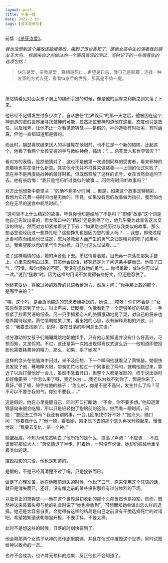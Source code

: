 ```yaml
---
layout: post
title: 不值一提
date: 2022-2-19
tags: [我学星辰剑]
---
```


前情：[《杀死汝爱》](https://eglantine-shell.github.io/dreamboat/sword1/"sword1")。

*我也没想到这个魔改还能接着改，痛到了但也香死了，感谢女高中生扮演者我的朋友王大鸟。*
*标题来自之前做过的一个画风奇异的测试，当时记下的一些很喜欢的选项包括：*
>快乐是爱，宗教是爱，真相是死亡，希望是自杀，我自己是颠簸；选择一种友善的方式去死，看看ta身后的世界，那真是不值一提。

<br>

萧忆情看见对面女孩子腕上的编织手链的时候，像是他的达摩克利斯之剑又落了下来。

他已经不记得发生过多少次了，自从放任“世界毁灭”的那一天之后，他被困在这个神创造的虚假世界里寻找弑神的可能，显然那位邪神知道他在这里，态度也只是放任，以及戏弄，让他不止一次看见萧锦瑟——是假的，神的造物有时拙劣，有时逼真，但他一直都知道那是假的。

而此时，锦瑟喜欢编来送人的手链晃在他眼前，也不过是一个新的陷阱。比起这个，他看了看两个女孩交握的手与微妙神色，插话：“……杀死爱人和世界毁灭？”

看对方的表情，显然他猜对了，这也不是他第一次遇到同样的受害者，看来邪神的恶趣味也实在没什么新意。其实他今天并不打算来做慈善——上回的仪式失败了，现在并不是再度挑战神的最好时机，但既然释放了这样的讯号，女孩当然会追问下去。他有些后悔：“我只是恰巧听过类似的故事……可你有时间听故事吗？”

对方比他想象中更坚决：“的确不剩多少时间……但是，如果这个故事足够精彩，我想为它花费一些时间也是无妨的。毕竟，如果没有您的故事做为指引，我恐怕也会在无尽的迷宫中耗尽时间。”

“这可谈不上什么精彩的故事，毕竟你也知道结局了不是吗？”即便“故事”这个词是他自己先说出来的，但女孩口中的“精彩”还是刺痛了他，他几乎要为此宣告这次交涉的终结，然而对方却紧接着说了下去：“如果您也经历过与我类似的故事，那么想必您也经历过一些挣扎吧？这些挣扎也是因为您的爱人吗？……我想，即使过程乏善可陈而结局也已注定，您为拯救爱人而产生的勇气总归是精彩的吧？如果可以，我希望能以您的勇气作为向标，自己也这么试试看……”

说了这样煽情的话，她的声音低下去。萧忆情看着她，目光再一次落在那条手链上，心里忽然明白过来，其实他会搭话，终究还是为了问这条手链而已。他叹了口气：“可惜，和你想象的不同，我没有拯救她的勇气……你很勇敢，或许你可以试一试。”说到“拯救”时，因为这样的用词不禁觉得有些好笑，但还是忍住了。

他终究妥协，将躲过神的戏弄的咒语教给对方，然后才问：“你手腕上戴的那个，是哪里来的？”

“咦，这个吗，是金鱼池那边的志愿者姐姐送的，她说……哎呀！你们不会是！”女孩忽然意识到了什么，叫出声来，眨眨眼，仿佛看到了一个足够美好的结局，一手捏紧了抄着咒语的纸条，另一只手抓紧恋人的胳膊激动地晃了晃，对自己的将来也格外期待起来。萧忆情朝她笑了笑，看出她的心思，没有解释真相的兴致，只说：“我要去找她了。记得，要在日落的瞬间念出咒语。”

过分激动的女孩子们蹦蹦跳跳地朝他挥手，只有他心里知道并没有什么好高兴，可想而知，又是假的。不过，这还是第一次她出现得离仪式这么近——他知道即使投影也需要耗费神的精力，那么，如果，杀了她呢？

这样的念头在他脑海中闪过，来不及细想，下一个瞬间他就看见了萧锦瑟。她很快也发现了他，蓦地睁大眼，匆匆忙忙地拉过一个同事说了两句，就朝他跑过来，靠近了以后打量他好一会儿，虽然不急着开口，但整个人都是雀跃的，终于说出话时却好像要哭：“你怎么来了呀，我还以为……我还以为找不到你了，但是你来了，真好。”顿了顿，伸手拉他的袖子：“怎么啦，你是不是不高兴，发生什么了吗？可不可以不要生我的气，你别不要我……”

这是假的，他在心里提醒自己，同时开口打断她：“不会，你不要多想。”他知道萧锦瑟向来很会吃醋，所以只是轻轻抱了抱眼前的这位，继而看一眼时间，问她：“要回去工作吗？我还有别的事，一会儿回来找你好不好？”她点头，随口问：“你要做什么？”他一顿，看着她，刚才压下去的那个念头再次升腾起来，慢慢地说：“我要去复仇，杀一个神。”

她皱起眉，不知为何忽然明白了他所指的是什么，提高了声调：“不应该……不应该冒犯那位大人！”萧忆情退了半步，盯着她，一时没有说话，她却仍机械地重复着类似的话。

摧毁投影的咒语，他也是知道的。

是假的，不是已经再清楚不过了吗，只是投影而已。

做足了心理准备，她在他眼前消失的时候，他松了口气，原来使用这个咒语的话，就只是消失而已，还好，没有像之前的某些投影那样有过分惨烈的下场。

以及真正的萧锦瑟——他在这个世界最初收到的那个头颅当然也是投影，然而，既然神送来装着头颅与枪的礼盒时说了“她也会收到”，可想而知她会做出怎么样的选择。她还是太容易自责，会觉得有这样的结局是自己之前没有干脆选择死亡的过错吧，希望她知道该朝哪里开枪，不要手抖，不要太痛。

此时不是想这些的时候，日落的时刻快要到了。

他会帮那两个女孩子从神的恶作剧里脱逃，并且在仪式中摧毁这个世界，同时试图给神以致命的一击。

也许不会成功，也许并无预料的成果，反正他也不会知道了。

<br>
<br>
